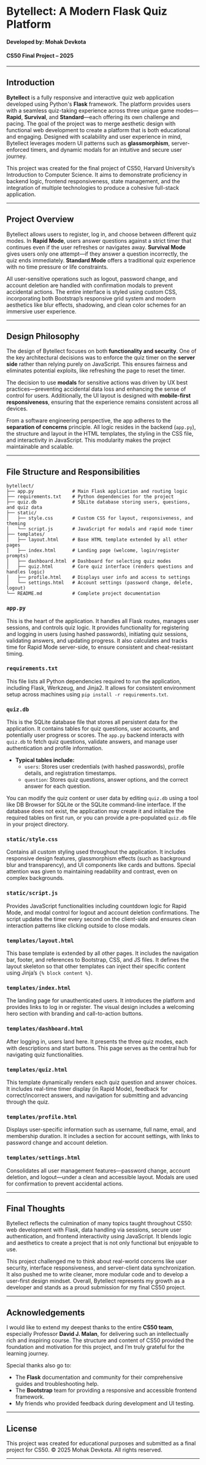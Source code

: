 # Bytellect: A Modern Flask Quiz Platform

#### Developed by: Mohak Devkota

#### CS50 Final Project – 2025

---

## Introduction

**Bytellect** is a fully responsive and interactive quiz web application developed using Python's **Flask** framework. The platform provides users with a seamless quiz-taking experience across three unique game modes—**Rapid**, **Survival**, and **Standard**—each offering its own challenge and pacing. The goal of the project was to merge aesthetic design with functional web development to create a platform that is both educational and engaging. Designed with scalability and user experience in mind, Bytellect leverages modern UI patterns such as **glassmorphism**, server-enforced timers, and dynamic modals for an intuitive and secure user journey.

This project was created for the final project of CS50, Harvard University’s Introduction to Computer Science. It aims to demonstrate proficiency in backend logic, frontend responsiveness, state management, and the integration of multiple technologies to produce a cohesive full-stack application.

---

## Project Overview

Bytellect allows users to register, log in, and choose between different quiz modes. In **Rapid Mode**, users answer questions against a strict timer that continues even if the user refreshes or navigates away. **Survival Mode** gives users only one attempt—if they answer a question incorrectly, the quiz ends immediately. **Standard Mode** offers a traditional quiz experience with no time pressure or life constraints.

All user-sensitive operations such as logout, password change, and account deletion are handled with confirmation modals to prevent accidental actions. The entire interface is styled using custom CSS, incorporating both Bootstrap’s responsive grid system and modern aesthetics like blur effects, shadowing, and clean color schemes for an immersive user experience.

---

## Design Philosophy

The design of Bytellect focuses on both **functionality and security**. One of the key architectural decisions was to enforce the quiz timer on the **server side** rather than relying purely on JavaScript. This ensures fairness and eliminates potential exploits, like refreshing the page to reset the timer.

The decision to use **modals** for sensitive actions was driven by UX best practices—preventing accidental data loss and enhancing the sense of control for users. Additionally, the UI layout is designed with **mobile-first responsiveness**, ensuring that the experience remains consistent across all devices.

From a software engineering perspective, the app adheres to the **separation of concerns** principle. All logic resides in the backend (`app.py`), the structure and layout in the HTML templates, the styling in the CSS file, and interactivity in JavaScript. This modularity makes the project maintainable and scalable.

---

## File Structure and Responsibilities

```
bytellect/
├── app.py              # Main Flask application and routing logic
├── requirements.txt    # Python dependencies for the project
├── quiz.db             # SQLite database storing users, questions, and quiz data
├── static/
│   ├── style.css       # Custom CSS for layout, responsiveness, and theming
│   └── script.js       # JavaScript for modals and rapid mode timer
├── templates/
│   ├── layout.html     # Base HTML template extended by all other pages
│   ├── index.html      # Landing page (welcome, login/register prompts)
│   ├── dashboard.html  # Dashboard for selecting quiz modes
│   ├── quiz.html       # Core quiz interface (renders questions and handles logic)
│   ├── profile.html    # Displays user info and access to settings
│   └── settings.html   # Account settings (password change, delete, logout)
└── README.md           # Complete project documentation
```

### `app.py`

This is the heart of the application. It handles all Flask routes, manages user sessions, and controls quiz logic. It provides functionality for registering and logging in users (using hashed passwords), initiating quiz sessions, validating answers, and updating progress. It also calculates and tracks time for Rapid Mode server-side, to ensure consistent and cheat-resistant timing.

### `requirements.txt`

This file lists all Python dependencies required to run the application, including Flask, Werkzeug, and Jinja2. It allows for consistent environment setup across machines using `pip install -r requirements.txt`.

### `quiz.db`

This is the SQLite database file that stores all persistent data for the application. It contains tables for quiz questions, user accounts, and potentially user progress or scores. The `app.py` backend interacts with `quiz.db` to fetch quiz questions, validate answers, and manage user authentication and profile information.

- **Typical tables include:**
  - `users`: Stores user credentials (with hashed passwords), profile details, and registration timestamps.
  - `question`: Stores quiz questions, answer options, and the correct answer for each question.

You can modify the quiz content or user data by editing `quiz.db` using a tool like DB Browser for SQLite or the SQLite command-line interface. If the database does not exist, the application may create it and initialize the required tables on first run, or you can provide a pre-populated `quiz.db` file in your project directory.

### `static/style.css`

Contains all custom styling used throughout the application. It includes responsive design features, glassmorphism effects (such as background blur and transparency), and UI components like cards and buttons. Special attention was given to maintaining readability and contrast, even on complex backgrounds.

### `static/script.js`

Provides JavaScript functionalities including countdown logic for Rapid Mode, and modal control for logout and account deletion confirmations. The script updates the timer every second on the client-side and ensures clean interaction patterns like clicking outside to close modals.

### `templates/layout.html`

This base template is extended by all other pages. It includes the navigation bar, footer, and references to Bootstrap, CSS, and JS files. It defines the layout skeleton so that other templates can inject their specific content using Jinja’s `{% block content %}`.

### `templates/index.html`

The landing page for unauthenticated users. It introduces the platform and provides links to log in or register. The visual design includes a welcoming hero section with branding and call-to-action buttons.

### `templates/dashboard.html`

After logging in, users land here. It presents the three quiz modes, each with descriptions and start buttons. This page serves as the central hub for navigating quiz functionalities.

### `templates/quiz.html`

This template dynamically renders each quiz question and answer choices. It includes real-time timer display (in Rapid Mode), feedback for correct/incorrect answers, and navigation for submitting and advancing through the quiz.

### `templates/profile.html`

Displays user-specific information such as username, full name, email, and membership duration. It includes a section for account settings, with links to password change and account deletion.

### `templates/settings.html`

Consolidates all user management features—password change, account deletion, and logout—under a clean and accessible layout. Modals are used for confirmation to prevent accidental actions.

---

## Final Thoughts

Bytellect reflects the culmination of many topics taught throughout CS50: web development with Flask, data handling via sessions, secure user authentication, and frontend interactivity using JavaScript. It blends logic and aesthetics to create a project that is not only functional but enjoyable to use.

This project challenged me to think about real-world concerns like user security, interface responsiveness, and server-client data synchronization. It also pushed me to write cleaner, more modular code and to develop a user-first design mindset. Overall, Bytellect represents my growth as a developer and stands as a proud submission for my final CS50 project.

---

## Acknowledgements

I would like to extend my deepest thanks to the entire **CS50 team**, especially Professor **David J. Malan**, for delivering such an intellectually rich and inspiring course. The structure and content of CS50 provided the foundation and motivation for this project, and I’m truly grateful for the learning journey.

Special thanks also go to:

* The **Flask** documentation and community for their comprehensive guides and troubleshooting help.
* The **Bootstrap** team for providing a responsive and accessible frontend framework.
* My friends who provided feedback during development and UI testing.

---

## License

This project was created for educational purposes and submitted as a final project for CS50.
© 2025 Mohak Devkota. All rights reserved.

---
